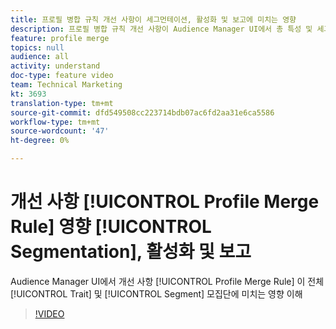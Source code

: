 ```yaml
---
title: 프로필 병합 규칙 개선 사항이 세그먼테이션, 활성화 및 보고에 미치는 영향
description: 프로필 병합 규칙 개선 사항이 Audience Manager UI에서 총 특성 및 세그먼트 모집단에 미치는 영향 이해
feature: profile merge
topics: null
audience: all
activity: understand
doc-type: feature video
team: Technical Marketing
kt: 3693
translation-type: tm+mt
source-git-commit: dfd549508cc223714bdb07ac6fd2aa31e6ca5586
workflow-type: tm+mt
source-wordcount: '47'
ht-degree: 0%

---
```



# 개선 사항 [!UICONTROL Profile Merge Rule] 영향 [!UICONTROL Segmentation], 활성화 및 보고

Audience Manager UI에서 개선 사항 [!UICONTROL Profile Merge Rule] 이 전체 [!UICONTROL Trait] 및 [!UICONTROL Segment] 모집단에 미치는 영향 이해

>[!VIDEO](https://video.tv.adobe.com/v/28972/?quality=12)
